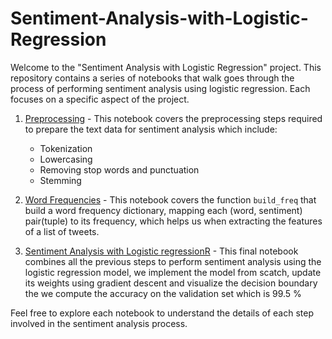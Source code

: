 # Sentiment-Analysis-with-Logistic-Regression

Welcome to the "Sentiment Analysis with Logistic Regression" project. This repository contains a series of notebooks that walk goes through the process of performing sentiment analysis using logistic regression. Each  focuses on a specific aspect of the project.

1. [Preprocessing](https://github.com/SkanderGasmi/Sentiment-Analysis-with-Logistic-Regression/blob/main/1_preprocessing.ipynb) - This notebook covers the preprocessing steps required to prepare the text data for sentiment analysis which include:
   * Tokenization 
   * Lowercasing
   * Removing stop words and punctuation
   * Stemming
     
2. [Word Frequencies](https://github.com/SkanderGasmi/Sentiment-Analysis-with-Logistic-Regression/blob/main/2_word%20frequencies.ipynb) - This notebook covers the function `build_freq` that build a word frequency dictionary, mapping each (word, sentiment) pair(tuple) to its frequency, which helps us when extracting the features of a list of tweets.
   
3. [Sentiment Analysis with Logistic regressionR](https://github.com/SkanderGasmi/Sentiment-Analysis-with-Logistic-Regression/blob/main/3_sentiment_analysis_with_logistic_regression.ipynb) - This final notebook combines all the previous steps to perform sentiment analysis using the logistic regression model, we implement the model from scatch, update its weights using gradient descent and visualize the decision boundary the we compute the accuracy on the validation set which is 99.5 %

Feel free to explore each notebook to understand the details of each step involved in the sentiment analysis process.
